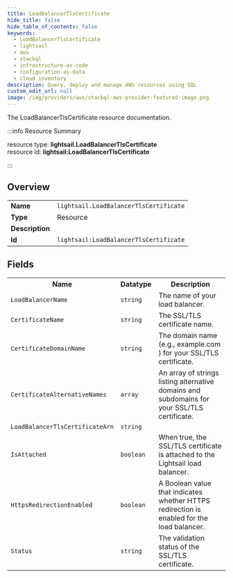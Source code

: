 ```yaml
---
title: LoadBalancerTlsCertificate
hide_title: false
hide_table_of_contents: false
keywords:
  - LoadBalancerTlsCertificate
  - lightsail
  - aws
  - stackql
  - infrastructure-as-code
  - configuration-as-data
  - cloud inventory
description: Query, deploy and manage AWS resources using SQL
custom_edit_url: null
image: /img/providers/aws/stackql-aws-provider-featured-image.png
---
```

The LoadBalancerTlsCertificate resource documentation.

:::info Resource Summary

<div class="row">
<div class="providerDocColumn">
<span>resource type:&nbsp;<b>lightsail.LoadBalancerTlsCertificate</b></span><br />
<span>resource id:&nbsp;<b>lightsail:LoadBalancerTlsCertificate</b></span><br />
</div>
</div>

:::

## Overview
<table><tbody>
<tr><td><b>Name</b></td><td><code>lightsail.LoadBalancerTlsCertificate</code></td></tr>
<tr><td><b>Type</b></td><td>Resource</td></tr>
<tr><td><b>Description</b></td><td></td></tr>
<tr><td><b>Id</b></td><td><code>lightsail:LoadBalancerTlsCertificate</code></td></tr>
</tbody></table>

## Fields
<table><tbody>
<tr><th>Name</th><th>Datatype</th><th>Description</th></tr>
<tr><td><code>LoadBalancerName</code></td><td><code>string</code></td><td>The name of your load balancer.</td></tr><tr><td><code>CertificateName</code></td><td><code>string</code></td><td>The SSL/TLS certificate name.</td></tr><tr><td><code>CertificateDomainName</code></td><td><code>string</code></td><td>The domain name (e.g., example.com ) for your SSL/TLS certificate.</td></tr><tr><td><code>CertificateAlternativeNames</code></td><td><code>array</code></td><td>An array of strings listing alternative domains and subdomains for your SSL/TLS certificate.</td></tr><tr><td><code>LoadBalancerTlsCertificateArn</code></td><td><code>string</code></td><td></td></tr><tr><td><code>IsAttached</code></td><td><code>boolean</code></td><td>When true, the SSL/TLS certificate is attached to the Lightsail load balancer.</td></tr><tr><td><code>HttpsRedirectionEnabled</code></td><td><code>boolean</code></td><td>A Boolean value that indicates whether HTTPS redirection is enabled for the load balancer.</td></tr><tr><td><code>Status</code></td><td><code>string</code></td><td>The validation status of the SSL/TLS certificate.</td></tr>
</tbody></table>